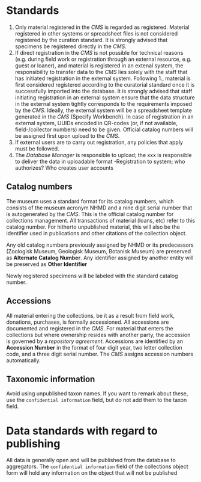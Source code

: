 # Standards
1. Only material registered in the *CMS* is regarded as registered. Material registered in other systems or spreadsheet files is not considered registered by the curation standard. It is strongly advised that specimens be registered directly in the *CMS*.
2. If direct registration in the *CMS* is not possible for technical reasons (e.g. during field work or registration through an external resource, e.g. guest or loaner), and material is registered in an extenal system, the responsibility to transfer data to the *CMS* lies solely with the staff that has initiated registration in the external system. Following 1., material is first considered registered according to the curatorial standard once it is successfully imported into the database. It is strongly advised that staff initiating registration in an external system ensure that the data structure in the external system tightly corresponds to the requirements imposed by the *CMS*. Ideally, the external system will be a spreadsheet template generated in the *CMS* (Specify Workbench). In case of registration in an external system, UUIDs encoded in QR-codes (or, if not available, field-/collector numbers) need to be given. Official catalog numbers will be assigned first upon upload to the *CMS*.
3. If external users are to carry out registration, any policies that apply must be followed.
4. The *Database Manager* is responsible to upload; the xxx is responsible to deliver the data in uploadable format
-Registration to system; who authorizes? Who creates user accounts

## Catalog numbers
The museum uses a standard format for its catalog numbers, which consists of the museum acronym NHMD and a nine digit serial number that is autogenerated by the *CMS*. This is the official catalog number for collections management. All transactions of material (loans, etc) refer to this catalog number. For hitherto unpublished material, this will also be the identifier used in publications and other citations of the collection object.

Any old catalog numbers previously assigned by NHMD or its predecessors (Zoologisk Museum, Geologisk Museum, Botanisk Museum) are preserved as **Alternate Catalog Number**. Any identifier assigned by another entity will be preserved as **Other Identifier**

Newly registered specimens will be labeled with the standard catalog number.

## Accessions
All material entering the collections, be it as a result from field work, donations, purchases, is formally accessioned. All accessions are documented and registered in the *CMS*. For material that enters the collections but where ownership resides with another party, the accession is governed by a *repository agreement*.
Accessions are identified by an **Accession Number** in the format of four digit year, two letter collection code, and a three digit serial number. The *CMS* assigns accession numbers automatically.

## Taxonomic information

Avoid using unpublished taxon names. If you want to remark about these, use the `confidential information` field, but do not add them to the taxon field.

# Data standards with regard to publishing

All data is generally open and will be published from the database to aggregators. The `confidential information` field of the collections object form will hold any information on the object that will not be published

